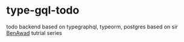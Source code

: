 # type-gql-todo
todo backend based on typegraphql, typeorm, postgres
based on sir [BenAwad](https://www.youtube.com/playlist?list=PLN3n1USn4xlma1bBu3Tloe4NyYn9Ko8Gs) tutrial series 
